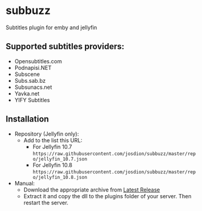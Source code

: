 # subbuzz
Subtitles plugin for emby and jellyfin

## Supported subtitles providers:
* Opensubtitles.com
* Podnapisi.NET
* Subscene
* Subs.sab.bz
* Subsunacs.net
* Yavka.net
* YIFY Subtitles

## Installation
- Repository (Jellyfin only):
  - Add to the list this URL:
    - For Jellyfin 10.7 `https://raw.githubusercontent.com/josdion/subbuzz/master/repo/jellyfin_10.7.json`
    - For Jellyfin 10.8 `https://raw.githubusercontent.com/josdion/subbuzz/master/repo/jellyfin_10.8.json`
- Manual:
  - Download the appropriate archive from [Latest Release](https://github.com/josdion/subbuzz/releases/latest)
  - Extract it and copy the dll to the plugins folder of your server. Then restart the server.    
